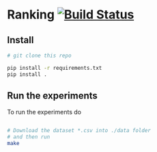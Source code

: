 # Ranking [![Build Status](https://travis-ci.com/kqf/learn2rank.svg?branch=master)](https://travis-ci.com/kqf/learn2rank)

## Install
```bash
# git clone this repo

pip install -r requirements.txt
pip install .
```

## Run the experiments 
To run the experiments do
```bash

# Download the dataset *.csv into ./data folder 
# and then run
make 
```
